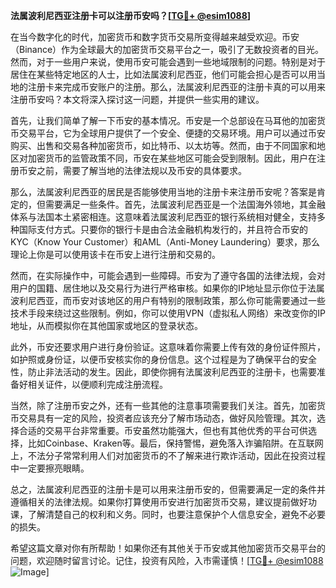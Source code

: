 **法属波利尼西亚注册卡可以注册币安吗？[[TG💪+ @esim1088](https://t.me/s/esim1088)]**

在当今数字化的时代，加密货币和数字货币交易所变得越来越受欢迎。币安（Binance）作为全球最大的加密货币交易平台之一，吸引了无数投资者的目光。然而，对于一些用户来说，使用币安可能会遇到一些地域限制的问题。特别是对于居住在某些特定地区的人士，比如法属波利尼西亚，他们可能会担心是否可以用当地的注册卡来完成币安账户的注册。那么，法属波利尼西亚的注册卡真的可以用来注册币安吗？本文将深入探讨这一问题，并提供一些实用的建议。

首先，让我们简单了解一下币安的基本情况。币安是一个总部设在马耳他的加密货币交易平台，它为全球用户提供了一个安全、便捷的交易环境。用户可以通过币安购买、出售和交易各种加密货币，如比特币、以太坊等。然而，由于不同国家和地区对加密货币的监管政策不同，币安在某些地区可能会受到限制。因此，用户在注册币安之前，需要了解当地的法律法规以及币安的具体要求。

那么，法属波利尼西亚的居民是否能够使用当地的注册卡来注册币安呢？答案是肯定的，但需要满足一些条件。首先，法属波利尼西亚是一个法国海外领地，其金融体系与法国本土紧密相连。这意味着法属波利尼西亚的银行系统相对健全，支持多种国际支付方式。只要你的银行卡是由合法金融机构发行的，并且符合币安的KYC（Know Your Customer）和AML（Anti-Money Laundering）要求，那么理论上你是可以使用该卡在币安上进行注册和交易的。

然而，在实际操作中，可能会遇到一些障碍。币安为了遵守各国的法律法规，会对用户的国籍、居住地以及交易行为进行严格审核。如果你的IP地址显示你位于法属波利尼西亚，而币安对该地区的用户有特别的限制政策，那么你可能需要通过一些技术手段来绕过这些限制。例如，你可以使用VPN（虚拟私人网络）来改变你的IP地址，从而模拟你在其他国家或地区的登录状态。

此外，币安还要求用户进行身份验证。这意味着你需要上传有效的身份证件照片，如护照或身份证，以便币安核实你的身份信息。这个过程是为了确保平台的安全性，防止非法活动的发生。因此，即使你拥有法属波利尼西亚的注册卡，也需要准备好相关证件，以便顺利完成注册流程。

当然，除了注册币安之外，还有一些其他的注意事项需要我们关注。首先，加密货币交易具有一定的风险，投资者应该充分了解市场动态，做好风险管理。其次，选择合适的交易平台非常重要。币安虽然功能强大，但也有其他优秀的平台可供选择，比如Coinbase、Kraken等。最后，保持警惕，避免落入诈骗陷阱。在互联网上，不法分子常常利用人们对加密货币的不了解来进行欺诈活动，因此在投资过程中一定要擦亮眼睛。

总之，法属波利尼西亚的注册卡是可以用来注册币安的，但需要满足一定的条件并遵循相关的法律法规。如果你打算使用币安进行加密货币交易，建议提前做好功课，了解清楚自己的权利和义务。同时，也要注意保护个人信息安全，避免不必要的损失。

希望这篇文章对你有所帮助！如果你还有其他关于币安或其他加密货币交易平台的问题，欢迎随时留言讨论。记住，投资有风险，入市需谨慎！[[TG💪+ @esim1088](https://t.me/s/esim1088) ![Image](https://i.postimg.cc/4NQfJmqS/Snipaste-2025-05-13-00-14-12.png)]